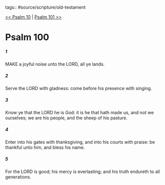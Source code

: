 tags:: #source/scripture/old-testament

[<< Psalm 10](source/scripture/old-testament/19_Psalms/Psalm_10.md) | [Psalm 101 >>](source/scripture/old-testament/19_Psalms/Psalm_101.md)

# Psalm 100

##### 1

MAKE a joyful noise unto the LORD, all ye lands.

##### 2

Serve the LORD with gladness: come before his presence with singing.

##### 3

Know ye that the LORD he is God: it is he that hath made us, and not we ourselves; we are his people, and the sheep of his pasture.

##### 4

Enter into his gates with thanksgiving, and into his courts with praise: be thankful unto him, and bless his name.

##### 5

For the LORD is good; his mercy is everlasting; and his truth endureth to all generations.
